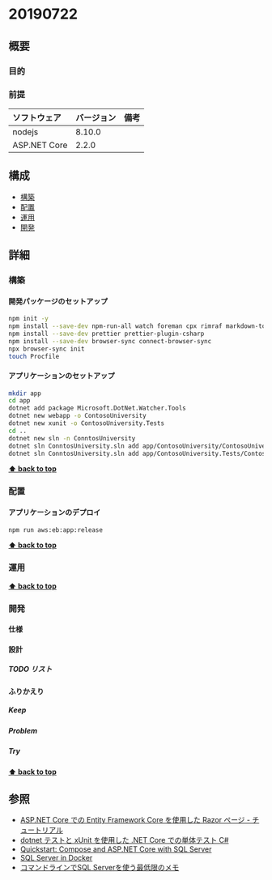 # 20190722

## 概要

### 目的

### 前提

| ソフトウェア   | バージョン | 備考 |
| :------------- | :--------- | :--- |
| nodejs         | 8.10.0     |      |
| ASP.NET Core   | 2.2.0     |      |

## 構成

- [構築](#構築)
- [配置](#配置)
- [運用](#運用)
- [開発](#開発)

## 詳細

### 構築

#### 開発パッケージのセットアップ

```bash
npm init -y
npm install --save-dev npm-run-all watch foreman cpx rimraf markdown-to-html
npm install --save-dev prettier prettier-plugin-csharp
npm install --save-dev browser-sync connect-browser-sync
npx browser-sync init
touch Procfile
```

#### アプリケーションのセットアップ

```bash
mkdir app
cd app
dotnet add package Microsoft.DotNet.Watcher.Tools
dotnet new webapp -o ContosoUniversity
dotnet new xunit -o ContosoUniversity.Tests
cd ..
dotnet new sln -n ConntosUniversity
dotnet sln ConntosUniversity.sln add app/ContosoUniversity/ContosoUniversity.csproj 
dotnet sln ConntosUniversity.sln add app/ContosoUniversity.Tests/ContosoUniversity.Tests.csproj 
```

**[⬆ back to top](#構成)**

### 配置

#### アプリケーションのデプロイ

```bash
npm run aws:eb:app:release
```

**[⬆ back to top](#構成)**

### 運用

**[⬆ back to top](#構成)**

### 開発

#### 仕様

#### 設計

##### TODO リスト

#### ふりかえり

##### Keep

##### Problem

##### Try

**[⬆ back to top](#構成)**

## 参照
- [ASP.NET Core での Entity Framework Core を使用した Razor ページ - チュートリアル ](https://docs.microsoft.com/ja-jp/aspnet/core/data/ef-rp/intro?view=aspnetcore-2.2&tabs=visual-studio)
- [dotnet テストと xUnit を使用した .NET Core での単体テスト C#](https://docs.microsoft.com/ja-jp/dotnet/core/testing/unit-testing-with-dotnet-test?toc=%2Faspnet%2Fcore%2Ftoc.json&bc=%2Faspnet%2Fcore%2Fbreadcrumb%2Ftoc.json&view=aspnetcore-2.2)
- [Quickstart: Compose and ASP.NET Core with SQL Server](https://docs.docker.com/compose/aspnet-mssql-compose/)
- [SQL Server in Docker](https://github.com/microsoft/mssql-docker)
- [コマンドラインでSQL Serverを使う最低限のメモ](https://qiita.com/zaburo/items/6edf7c05c5d4f5e039eb)